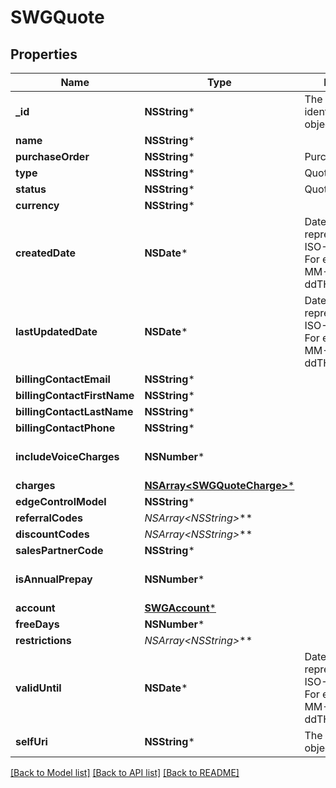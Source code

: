 # SWGQuote

## Properties
Name | Type | Description | Notes
------------ | ------------- | ------------- | -------------
**_id** | **NSString*** | The globally unique identifier for the object. | [optional] 
**name** | **NSString*** |  | [optional] 
**purchaseOrder** | **NSString*** | Purchase order | 
**type** | **NSString*** | Quote type | 
**status** | **NSString*** | Quote Status | 
**currency** | **NSString*** |  | [optional] 
**createdDate** | **NSDate*** | Date time is represented as an ISO-8601 string. For example: yyyy-MM-ddTHH:mm:ss.SSSZ | [optional] 
**lastUpdatedDate** | **NSDate*** | Date time is represented as an ISO-8601 string. For example: yyyy-MM-ddTHH:mm:ss.SSSZ | [optional] 
**billingContactEmail** | **NSString*** |  | [optional] 
**billingContactFirstName** | **NSString*** |  | [optional] 
**billingContactLastName** | **NSString*** |  | [optional] 
**billingContactPhone** | **NSString*** |  | [optional] 
**includeVoiceCharges** | **NSNumber*** |  | [optional] [default to @0]
**charges** | [**NSArray&lt;SWGQuoteCharge&gt;***](SWGQuoteCharge.md) |  | [optional] 
**edgeControlModel** | **NSString*** |  | [optional] 
**referralCodes** | **NSArray&lt;NSString*&gt;*** |  | [optional] 
**discountCodes** | **NSArray&lt;NSString*&gt;*** |  | [optional] 
**salesPartnerCode** | **NSString*** |  | [optional] 
**isAnnualPrepay** | **NSNumber*** |  | [optional] [default to @0]
**account** | [**SWGAccount***](SWGAccount.md) |  | [optional] 
**freeDays** | **NSNumber*** |  | [optional] 
**restrictions** | **NSArray&lt;NSString*&gt;*** |  | [optional] 
**validUntil** | **NSDate*** | Date time is represented as an ISO-8601 string. For example: yyyy-MM-ddTHH:mm:ss.SSSZ | [optional] 
**selfUri** | **NSString*** | The URI for this object | [optional] 

[[Back to Model list]](../README.md#documentation-for-models) [[Back to API list]](../README.md#documentation-for-api-endpoints) [[Back to README]](../README.md)


